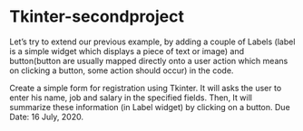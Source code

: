 # Tkinter-secondproject




Let’s try to extend our previous example, by adding a couple of Labels (label is a simple widget which displays a piece of text or image) and button(button are usually mapped directly onto a user action which means on clicking a button, some action should occur) in the code.


Create a simple form for registration using Tkinter.
It will asks the user to enter his name, job and salary in the specified fields.
Then, It will summarize these information (in Label widget) by clicking on a button.
Due Date: 16 July, 2020.
